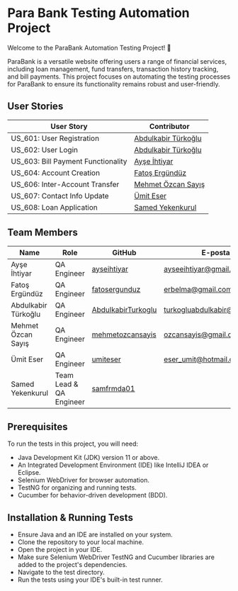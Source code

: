 # Para Bank Testing Automation Project

Welcome to the ParaBank Automation Testing Project! 🚀

ParaBank is a versatile website offering users a range of financial services, including loan management, fund transfers, transaction history tracking, and bill payments. This project focuses on automating the testing processes for ParaBank to ensure its functionality remains robust and user-friendly.


## User Stories
| User Story                                     | Contributor                  |
|------------------------------------------------|------------------------------|
| US_601: User Registration                      | [Abdulkabir Türkoğlu](https://github.com/AbdulkabirTurkoglu) |
| US_602: User Login                             | [Abdulkabir Türkoğlu](https://github.com/AbdulkabirTurkoglu) |
| US_603: Bill Payment Functionality             | [Ayşe İhtiyar](https://github.com/ayseihtiyar) |
| US_604: Account Creation                       | [Fatoş Ergündüz](https://github.com/fatosergunduz) |
| US_606: Inter-Account Transfer                 | [Mehmet Özcan Sayış](https://github.com/ozcansayis) |
| US_607: Contact Info Update                    | [Ümit Eser](https://github.com/umiteser) |
| US_608: Loan Application                       | [Samed Yekenkurul](https://github.com/samfrmda01) |


## Team Members
| Name                    | Role                      | GitHub                                                      | E-posta                          |
|-------------------------|---------------------------|-------------------------------------------------------------|--------------------------        |
| Ayşe İhtiyar            | QA Engineer               | [ayseihtiyar](https://github.com/ayseihtiyar)               | ayseeihtiyar@gmail.com           |
| Fatoş Ergündüz          | QA Engineer               | [fatosergunduz](https://github.com/fatosergunduz)           | erbelma@gmail.com                |
| Abdulkabir Türkoğlu     | QA Engineer               | [AbdulkabirTurkoglu](https://github.com/AbdulkabirTurkoglu) | turkogluabdulkabir@gmail.com     |
| Mehmet Özcan Sayış      | QA Engineer               |  [mehmetozcansayis](https://github.com/ozcansayis)          | ozcansayis@gmail.com             |
| Ümit Eser               | QA Engineer               | [umiteser](https://github.com/umiteser)                     | eser_umit@hotmail.com            |
| Samed Yekenkurul        | Team Lead & QA Engineer   | [samfrmda01](https://github.com/samfrmda01)                 |                                  |


## Prerequisites
To run the tests in this project, you will need:
- Java Development Kit (JDK) version 11 or above.
- An Integrated Development Environment (IDE) like IntelliJ IDEA or Eclipse.
- Selenium WebDriver for browser automation.
- TestNG for organizing and running tests.
- Cucumber for behavior-driven development (BDD).


## Installation & Running Tests
- Ensure Java and an IDE are installed on your system.
- Clone the repository to your local machine.
- Open the project in your IDE.
- Make sure Selenium WebDriver TestNG and Cucumber libraries are added to the project's dependencies.
- Navigate to the test directory.
- Run the tests using your IDE's built-in test runner.
